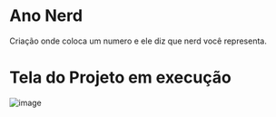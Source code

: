 # Ano Nerd
Criação onde coloca um numero e ele diz que nerd você representa.


# Tela do Projeto em execução
![image](https://user-images.githubusercontent.com/97040972/154802115-f4c2c980-310c-4c55-8b41-fdc0f0b0f4b5.png)

